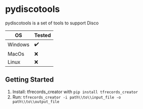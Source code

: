 # pydiscotools

pydiscotools is a set of tools to support Disco

| OS      | Tested             |
| ------- | ------------------ |
| Windows | :heavy_check_mark: |
| MacOs   | :x:                |
| Linux   | :x:                |

## Getting Started

1. Install: tfrecords_creator with `pip install tfrecords_creator`
2. Run: `tfrecords_creator -i path\\to\\input_file -o path\\to\\output_file`
